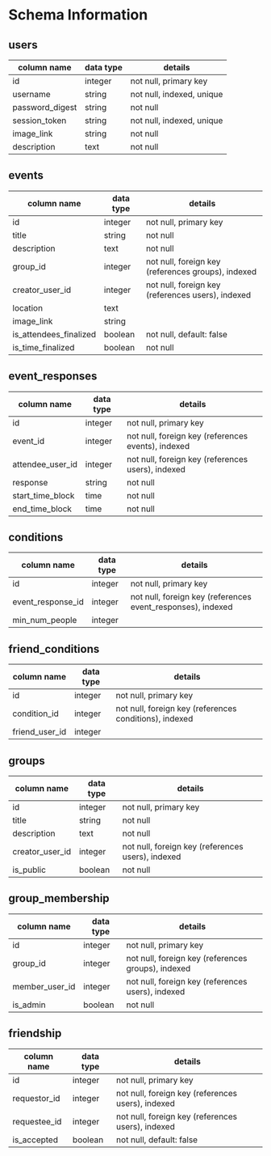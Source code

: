 # Schema Information

## users
column name      | data type | details
-----------------|-----------|-----------------------
id               | integer   | not null, primary key
username         | string    | not null, indexed, unique
password_digest  | string    | not null
session_token    | string    | not null, indexed, unique
image_link       | string    | not null
description      | text     | not null

## events
column name             | data type | details
------------------------|-----------|-----------------------
id                      | integer   | not null, primary key
title                   | string    | not null
description             | text      | not null
group_id                | integer   | not null, foreign key (references groups), indexed
creator_user_id         | integer   | not null, foreign key (references users), indexed
location                | text      |
image_link              | string    |
is_attendees_finalized  | boolean   | not null, default: false
is_time_finalized       | boolean   | not null

## event_responses
column name          | data type | details
---------------------|-----------|-----------------------
id                   | integer   | not null, primary key
event_id             | integer   | not null, foreign key (references events), indexed
attendee_user_id     | integer   | not null, foreign key (references users), indexed
response             | string    | not null
start_time_block     | time      | not null
end_time_block       | time      | not null

## conditions
column name          | data type | details
---------------------|-----------|-----------------------
id                   | integer   | not null, primary key
event_response_id    | integer   | not null, foreign key (references event_responses), indexed
min_num_people       | integer   |

## friend_conditions
column name          | data type | details
---------------------|-----------|-----------------------
id                   | integer   | not null, primary key
condition_id         | integer   | not null, foreign key (references conditions), indexed
friend_user_id       | integer   |

## groups
column name          | data type | details
---------------------|-----------|-----------------------
id                   | integer   | not null, primary key
title                | string    | not null
description          | text      | not null
creator_user_id      | integer   | not null, foreign key (references users), indexed
is_public            | boolean   | not null

## group_membership
column name          | data type | details
---------------------|-----------|-----------------------
id                   | integer   | not null, primary key
group_id             | integer   | not null, foreign key (references groups), indexed
member_user_id       | integer   | not null, foreign key (references users), indexed
is_admin             | boolean   | not null

## friendship
column name          | data type | details
---------------------|-----------|-----------------------
id                   | integer   | not null, primary key
requestor_id         | integer   | not null, foreign key (references users), indexed
requestee_id         | integer   | not null, foreign key (references users), indexed
is_accepted          | boolean   | not null, default: false
